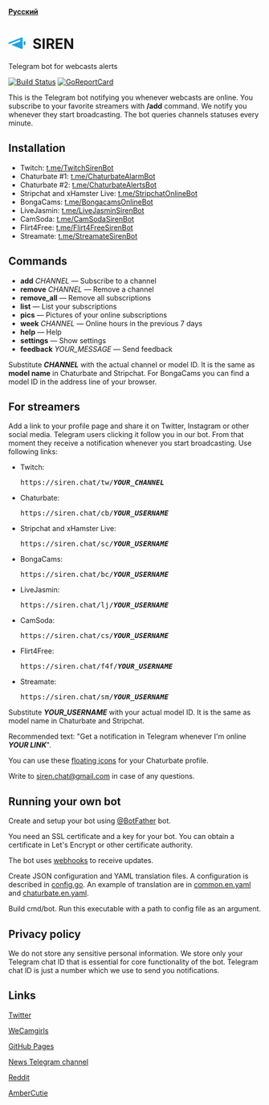 __[Русский](README-ru.md)__

<img src="docs/icons/siren-dia.svg" height="23">&ensp;SIREN
===========================================================
Telegram bot for webcasts alerts

[![Build Status](https://travis-ci.org/bcmk/siren.png)](https://travis-ci.org/bcmk/siren)
[![GoReportCard](https://goreportcard.com/badge/bcmk/siren)](https://goreportcard.com/report/bcmk/siren)

This is the Telegram bot notifying you whenever webcasts are online.
You subscribe to your favorite streamers with __/add__ command.
We notify you whenever they start broadcasting.
The bot queries channels statuses every minute.

Installation
------------

* Twitch: [t.me/TwitchSirenBot](https://t.me/TwitchSirenBot)
* Chaturbate #1: [t.me/ChaturbateAlarmBot](https://t.me/ChaturbateAlarmBot)
* Chaturbate #2: [t.me/ChaturbateAlertsBot](https://t.me/ChaturbateAlertsBot)
* Stripchat and xHamster Live: [t.me/StripchatOnlineBot](https://t.me/StripchatOnlineBot)
* BongaCams: [t.me/BongacamsOnlineBot](https://t.me/BongacamsOnlineBot)
* LiveJasmin: [t.me/LiveJasminSirenBot](https://t.me/LiveJasminSirenBot)
* CamSoda: [t.me/CamSodaSirenBot](https://t.me/CamSodaSirenBot)
* Flirt4Free: [t.me/Flirt4FreeSirenBot](https://t.me/Flirt4FreeSirenBot)
* Streamate: [t.me/StreamateSirenBot](https://t.me/StreamateSirenBot)

Commands
--------

* __add__ _CHANNEL_ — Subscribe to a channel
* __remove__ _CHANNEL_ — Remove a channel
* __remove_all__ — Remove all subscriptions
* __list__ — List your subscriptions
* __pics__ — Pictures of your online subscriptions
* __week__ _CHANNEL_ — Online hours in the previous 7 days
* __help__ — Help
* __settings__ — Show settings
* __feedback__ _YOUR_MESSAGE_ — Send feedback

Substitute ___CHANNEL___ with the actual channel or model ID.
It is the same as __model name__ in Chaturbate and Stripchat.
For BongaCams you can find a model ID in the address line of your browser.

For streamers
-------------

Add a link to your profile page and share it on Twitter, Instagram or other social media.
Telegram users clicking it follow you in our bot.
From that moment they receive a notification whenever you start broadcasting.
Use following links:

* Twitch:  
  <pre>https://siren.chat/tw/<b><i>YOUR_CHANNEL</i></b></pre>
* Chaturbate:  
  <pre>https://siren.chat/cb/<b><i>YOUR_USERNAME</i></b></pre>
* Stripchat and xHamster Live:  
  <pre>https://siren.chat/sc/<b><i>YOUR_USERNAME</i></b></pre>
* BongaCams:  
  <pre>https://siren.chat/bc/<b><i>YOUR_USERNAME</i></b></pre>
* LiveJasmin:  
  <pre>https://siren.chat/lj/<b><i>YOUR_USERNAME</i></b></pre>
* CamSoda:  
  <pre>https://siren.chat/cs/<b><i>YOUR_USERNAME</i></b></pre>
* Flirt4Free:  
  <pre>https://siren.chat/f4f/<b><i>YOUR_USERNAME</i></b></pre>
* Streamate:  
  <pre>https://siren.chat/sm/<b><i>YOUR_USERNAME</i></b></pre>

Substitute ___YOUR_USERNAME___ with your actual model ID.
It is the same as model name in Chaturbate and Stripchat.

Recommended text: "Get a notification in Telegram whenever I'm online ___YOUR LINK___".

You can use these [floating icons](https://siren.chat/chic) for your Chaturbate profile.

Write to siren.chat@gmail.com in case of any questions.

Running your own bot
--------------------

Create and setup your bot using [@BotFather](https://telegram.me/BotFather) bot.

You need an SSL certificate and a key for your bot.
You can obtain a certificate in Let's Encrypt or other certificate authority.

The bot uses [webhooks](https://core.telegram.org/bots/webhooks) to receive updates.

Create JSON configuration and YAML translation files.
A configuration is described in [config.go](https://github.com/bcmk/siren/tree/master/cmd/bot/config.go).
An example of translation are in [common.en.yaml](https://github.com/bcmk/siren/tree/master/res/translations/common.en.yaml) and [chaturbate.en.yaml](https://github.com/bcmk/siren/tree/master/res/translations/chaturbate.en.yaml).

Build cmd/bot. Run this executable with a path to config file as an argument.

Privacy policy
--------------

We do not store any sensitive personal information.
We store only your Telegram chat ID that is essential for core functionality of the bot.
Telegram chat ID is just a number which we use to send you notifications.

Links
-----

[Twitter](https://twitter.com/siren_tlg)

[WeCamgirls](https://www.wecamgirls.com/users/sirenbot)

[GitHub Pages](https://siren.chat)

[News Telegram channel](https://t.me/siren_telegram_bot)

[Reddit](https://www.reddit.com/user/siren_tlg)

[AmberCutie](https://www.ambercutie.com/forums/members/siren.53143/)
